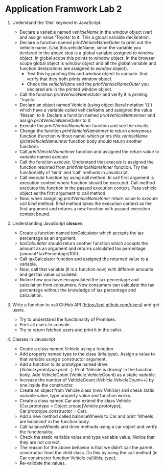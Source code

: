# Application Framwork Lab 2

1.  Understand the ‘this’ keyword in JavaScript.
    *   Declare a variable named *vehicleName* in the window object (var) and assign value ‘Toyota’ to it. This a global variable declaration.
    *   Declare a function named printVehicleNameOuter to print out the vehicle name. (Use this.vehicleName, since the variable you declared in the above step is a global variable assigned to window object. In global scope this points to window object. In the browser scope global object is window object and all the global variable and function declarations are assigned to *window* object).
        *   Test this by printing *this* and *window* object to console. And verify that they both prints window object.
        *   Check the *vehicleName* and the *printVehicleNameOuter* you declared are in the printed window object.
    *   Call the function *printVehicleNameOuter* and verify it is printing ‘Toyota’.
    *   Declare an object named Vehicle (using object literal notation ‘{}’) which have a variable called vehicleName and assigned the value ‘Nissan’ to it. Declare a function named *printVehicleNameInner* and assign *printVehicleNameOuter* to it.
    *   Execute the *printVehicleNameInner* function and see the results
    *   Change the function *printVehicleNameInner* to return anonymous function (function without name) which prints *this.vehicleName* (*printVehicleNameInner* function body should return another function). 
    *   Call *printVehicleNameInner* function and assigned the return value to variable named *execute*
    *   Call the function *execute*. Understand that *execute* is assigned the function returned from *printVehicleNameInner* function.
    Try the functionality of ‘bind’ and ‘call’ methods in JavaScript.
    *   Call execute function by using call method. In call first argument is execution context where function should be executed. Call method executes the function in the passed execution context. Pass vehicle object as the first argument to call method.
    *   Now, when assigning *printVehicleNameInner* return value to *execute* call *bind* method. *Bind* method takes the execution context as the first argument and returns a new function with passed execution context bound.

2.  Understanding JavaScript **closure**.
    *   Create a function named *taxCalculator* which accepts the tax percentage as an argument.
    *   *taxCalculator* should return another function which accepts the amount as an argument and returns calculated tax percentage (amount*taxPercentage/100).
    *   Call taxCalculator function and assigned the returned value to a variable.
    *   Now, call that variable (it is a function now) with different amounts and get tax value calculated.
    *   Notice how you have encapsulated the tax percentage and calculation from consumers. Now consumers can calculate the tax percentage without the knowledge of tax percentage and calculation.

3.  Write a function to call GitHub API (https://api.github.com/users) and get users.
    *   Try to understand the functionality of Promises.
    *   Print all users to console.
    *   Try to return fetched users and print it in the caller.
    
4.  Classes in Javascript
    *   Create a class named Vehicle using a function.
    *   Add property named type to the class (*this.type*). Assign a value to that variable using a constructor argument.
    *   Add a function to its prototype named drive (*Vehicle.prototype.print...*). Print ‘Vehicle is driving’ in the function body.
    Add VehicleCount (Vehicle.VehicleCount) as a static variable.
    *   Increase the number of VehicleCount (*Vehicle.VehicleCount++*) by one inside the constructor.
    *   Create an object from Vehicle class (*new Vehicle*) and check static  variable value, type property value  and function works.
    *   Create a class named Car and extend the class Vehicle (Car.prototype = Object.create(Vehicle.prototype); Car.prototype.constructor = Car).
    *   Add a new method called balanceWheels to Car and print ‘Wheels are balanced’ in the function body.
    *   Call balanceWheels and drive methods using a car object and verify the functionality.
    *   Check the static variable value and type variable value. Notice that they are not correct.
    *   The reason for the above behavior is that we didn’t call the parent constructor from the child class. Do this by using the call method (in Car constructor function Vehicle.call(this, type); 
    *   Re-validate the values.